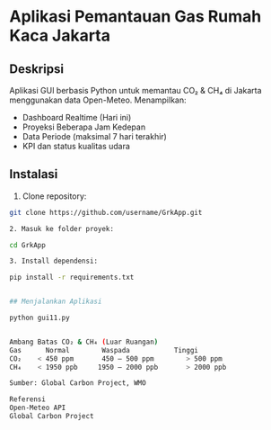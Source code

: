 # Aplikasi Pemantauan Gas Rumah Kaca Jakarta

## Deskripsi
Aplikasi GUI berbasis Python untuk memantau CO₂ & CH₄ di Jakarta menggunakan data Open-Meteo.
Menampilkan:
- Dashboard Realtime (Hari ini)
- Proyeksi Beberapa Jam Kedepan
- Data Periode (maksimal 7 hari terakhir)
- KPI dan status kualitas udara

## Instalasi

1. Clone repository:
```bash
git clone https://github.com/username/GrkApp.git

2. Masuk ke folder proyek:

cd GrkApp

3. Install dependensi:

pip install -r requirements.txt


## Menjalankan Aplikasi

python gui11.py


Ambang Batas CO₂ & CH₄ (Luar Ruangan)
Gas	     Normal	       Waspada	         Tinggi
CO₂	   < 450 ppm	   450 – 500 ppm	    > 500 ppm
CH₄	   < 1950 ppb	  1950 – 2000 ppb	    > 2000 ppb

Sumber: Global Carbon Project, WMO

Referensi
Open-Meteo API
Global Carbon Project
